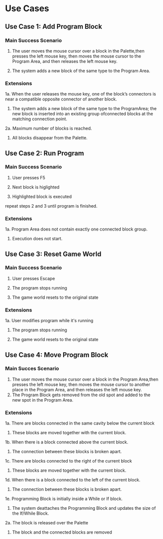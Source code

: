 # Use Cases

## Use Case 1: Add Program Block

### Main Success Scenario

1. The user moves the mouse cursor over a block in the Palette,then presses the left mouse key, then moves the mouse cursor to the Program Area, and then releases the left mouse key.

2. The system adds a new block of the same type to the Program Area.

### Extensions

1a. When the user releases the mouse key, one of the block’s connectors is near a compatible opposite connector of another block.

 1. The system adds a new block of the same type to the ProgramArea; the new block is inserted into an existing group ofconnected blocks at the matching connection point.


2a. Maximum number of blocks is reached.

 1. All blocks disappear from the Palette.


## Use Case 2: Run Program

### Main Success Scenario

1. User presses F5

2. Next block is higlighted

3. Highlighted block is executed

repeat steps 2 and 3 until program is finished.

### Extensions

1a. Program Area does not contain exactly one connected block group.

 1. Execution does not start.



## Use Case 3: Reset Game World

### Main Success Scenario

1. User presses Escape

2. The program stops running

3. The game world resets to the original state

### Extensions

1a. User modifies program while it's running

 1. The program stops running
 
 2. The game world resets to the original state


## Use Case 4: Move Program Block

### Main Succes Scenario
1. The user moves the mouse cursor over a block in the Program Area,then presses the left mouse key, then moves the mouse cursor to another place in the Program Area, and then releases the left mouse key.
2. The Program Block gets removed from the old spot and added to the new spot in the Program Area.

### Extensions

1a. There are blocks connected in the same cavity below the current block

 1. These blocks are moved together with the current block.

1b. When there is a block connected above the current block.

 1. The connection between these blocks is broken apart.

1c. There are blocks connected to the right of the current block

 1. These blocks are moved together with the current block.

1d. When there is a block connected to the left of the current block.

 1. The connection between these blocks is broken apart.

1e. Programming Block is initially inside a While or If block.

 1. The system deattaches the Programming Block and updates the size of the If/While Block.
 
2a. The block is released over the Palette

 1. The block and the connected blocks are removed 